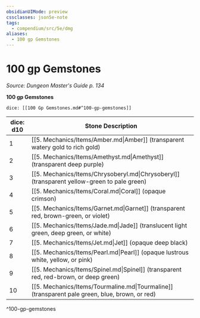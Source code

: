 ```yaml
---
obsidianUIMode: preview
cssclasses: json5e-note
tags:
  - compendium/src/5e/dmg
aliases:
  - 100 gp Gemstones
---
```

# 100 gp Gemstones
*Source: Dungeon Master's Guide p. 134* 

**100 gp Gemstones**

`dice: [[100 Gp Gemstones.md#^100-gp-gemstones]]`

| dice: d10 | Stone Description |
|-----------|-------------------|
| 1 | [[5. Mechanics/Items/Amber.md\|Amber]] (transparent watery gold to rich gold) |
| 2 | [[5. Mechanics/Items/Amethyst.md\|Amethyst]] (transparent deep purple) |
| 3 | [[5. Mechanics/Items/Chrysoberyl.md\|Chrysoberyl]] (transparent yellow-green to pale green) |
| 4 | [[5. Mechanics/Items/Coral.md\|Coral]] (opaque crimson) |
| 5 | [[5. Mechanics/Items/Garnet.md\|Garnet]] (transparent red, brown-green, or violet) |
| 6 | [[5. Mechanics/Items/Jade.md\|Jade]] (translucent light green, deep green, or white) |
| 7 | [[5. Mechanics/Items/Jet.md\|Jet]] (opaque deep black) |
| 8 | [[5. Mechanics/Items/Pearl.md\|Pearl]] (opaque lustrous white, yellow, or pink) |
| 9 | [[5. Mechanics/Items/Spinel.md\|Spinel]] (transparent red, red-brown, or deep green) |
| 10 | [[5. Mechanics/Items/Tourmaline.md\|Tourmaline]] (transparent pale green, blue, brown, or red) |
^100-gp-gemstones
